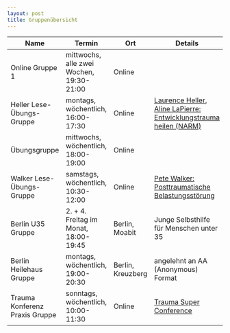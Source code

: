 ```yaml
---
layout: post
title: Gruppenübersicht
---
```


| Name | Termin | Ort | Details |
| --- | --- | --- | --- |
| Online Gruppe 1 | mittwochs, alle zwei Wochen, 19:30-21:00 | Online |  |
| Heller Lese-Übungs-Gruppe | montags, wöchentlich, 16:00-17:30 | Online |  [Laurence Heller, Aline LaPierre: Entwicklungstrauma heilen (NARM)](https://www.amazon.de/dp/3466309220/)   |
| Übungsgruppe | mittwochs, wöchentlich, 18:00-19:00 | Online |     |
| Walker Lese-Übungs-Gruppe | samstags, wöchentlich, 10:30-12:00 | Online | [Pete Walker: Posttraumatische Belastungsstörung](https://www.amazon.de/dp/3962570756/) |
| Berlin U35 Gruppe | 2. + 4. Freitag im Monat, 18:00-19:45 | Berlin, Moabit | Junge Selbsthilfe für Menschen unter 35 |
| Berlin Heilehaus Gruppe | montags, wöchentlich, 19:00-20:30 | Berlin, Kreuzberg | angelehnt an AA (Anonymous) Format |
| Trauma Konferenz Praxis Gruppe | sonntags, wöchentlich, 10:00-11:30 | Online | [Trauma Super Conference](https://www.consciouslife.com/conferences/tsc-5) |
